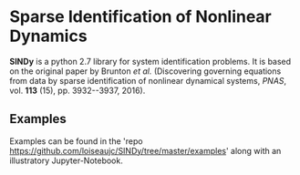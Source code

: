 Sparse Identification of Nonlinear Dynamics
===========================================

**SINDy** is a python 2.7 library for system identification problems. It is based on the original paper by Brunton *et al.* (Discovering governing equations from data by sparse identification of nonlinear dynamical systems, *PNAS*, vol. **113** (15), pp. 3932--3937, 2016).

Examples
--------

Examples can be found in the 'repo <https://github.com/loiseaujc/SINDy/tree/master/examples>' along with an illustratory Jupyter-Notebook.
